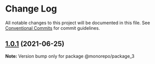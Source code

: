 # Change Log

All notable changes to this project will be documented in this file.
See [Conventional Commits](https://conventionalcommits.org) for commit guidelines.

## [1.0.1](https://github.com/JohnLeSked/monorepo-sample/compare/v1.0.0...v1.0.1) (2021-06-25)

**Note:** Version bump only for package @monorepo/package_3
